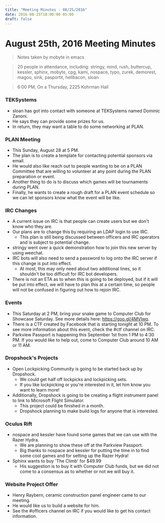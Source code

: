 ```yaml
---
title: "Meeting Minutes - 08/25/2016"
date: 2016-08-25T18:00:00-05:00
draft: false
---
```


# August 25th, 2016 Meeting Minutes
> Notes taken by mobyte in emacs

> 20 people in attendance, including: stringy, mind, rush, buttercup, kessler, sphinx, mobyte, cpg, kami, nospace, typo, zurek, demorest, magoo, sink, pasportit, hellbacon, sloan

> 6:00 PM, On a Thursday, 2225 Kohrman Hall

### TEKSystems
- sloan has got into contact with someone at TEKSystems named Dominic Zanoni.
- He says they can provide some prizes for us.
- In return, they may want a table to do some networking at PLAN.

### PLAN Meeting
- This Sunday, August 28 at 5 PM.
- The plan is to create a template for contacting potential sponsors via email.
- He would also like reach out to people wanting to be on a PLAN Committee that are willing to volunteer at any point during the PLAN preparation or event.
- Another thing to do is to discuss which games will be tournaments during PLAN.
- Finally, he wants to create a rough draft for a PLAN event schedule so we can let sponsors know what the event will be like.

### IRC Changes
- A current issue on IRC is that people can create users but we don't know who they are.
- Our plans are to change this by requiring an LDAP login to use IRC.
  - This plan is still being discussed between officers and IRC operators and is subject to potential change.
- stringy went over a quick demonstration how to join this new server by using weechat.
- IRC bots will also need to send a password to log onto the IRC server if this change is put into effect.
  - At most, this may only need about two additional lines, so it shouldn't be too difficult for IRC bot developers.
- There is not an ETA as to when this is going to be deployed, but if it will be put into effect, we will have to plan this at a certain time, so people will not be confused in figuring out how to rejoin IRC.
  
### Events
- This Saturday at 2 PM, bring your snake game to Computer Club for Showcase Saturday. See more details here: https://goo.gl/4MVIwq.
- There is a CTF created by Facebook that is starting tonight at 10 PM. To see more information about this event, check the #ctf channel on IRC.
- Parkview Passport is happening this September 1st from 1 PM to 4:30 PM. If you would like to help out, come to Computer Club around 10 AM or 11 AM.

### Dropshock's Projects
- Open Lockpicking Community is going to be started back up by Dropshock.
  - We could get half off lockpicks and lockpicking sets.
  - If you like lockpicking or you're interested in it, let him know you want to learn more!
- Additionally, Dropshock is going to be creating a flight instrument panel to link to Microsoft Flight Simulator.
  - This project could be finished in a month.
  - Dropshock planning to make build logs for anyone that is interested.
  
### Oculus Rift
- nospace and kessler have found some games that we can use with the Razer Hydra.
  - We are planning to show these off at the Parkview Passport.
  - Big thanks to nospace and kessler for putting the time in to find some cool games and for setting up the Razer Hydra!
- Sphinx wants to buy 'The Climb' for $49.99
  - His suggestion is to buy it with Computer Club funds, but we did not come to a consensus as to whether or not we will buy it.

### Website Project Offer
- Henry Raybern, ceramic construction panel engineer came to our meeting.
- He would like us to build a website for him.
- See the #officers channel on IRC if you would like to get his contact information.
